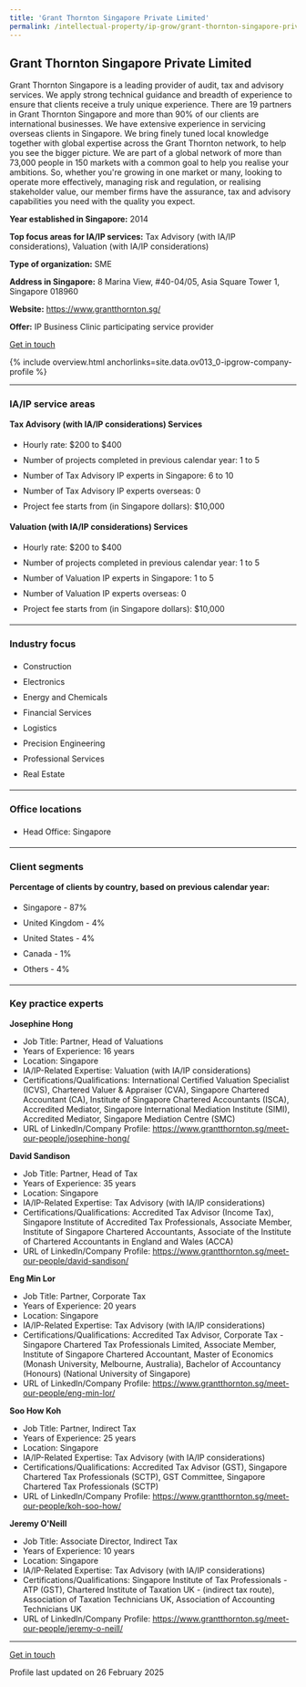 ```yaml
---
title: 'Grant Thornton Singapore Private Limited'
permalink: /intellectual-property/ip-grow/grant-thornton-singapore-private-limited/
---
```


## Grant Thornton Singapore Private Limited

Grant Thornton Singapore is a leading provider of audit, tax and advisory services. We apply strong technical guidance and breadth of experience to ensure that clients receive a truly unique experience. There are 19 partners in Grant Thornton Singapore and more than 90% of our clients are international businesses. We have extensive experience in servicing overseas clients in Singapore. We bring finely tuned local knowledge together with global expertise across the Grant Thornton network, to help you see the bigger picture. We are part of a global network of more than 73,000 people in 150 markets with a common goal to help you realise your ambitions. So, whether you're growing in one market or many, looking to operate more effectively, managing risk and regulation, or realising stakeholder value, our member firms have the assurance, tax and advisory capabilities you need with the quality you expect.

<b>Year established in Singapore:</b> 2014

<b>Top focus areas for IA/IP services:</b> Tax Advisory (with IA/IP considerations), Valuation (with IA/IP considerations)

<b>Type of organization:</b> SME

<b>Address in Singapore:</b> 8 Marina View, #40-04/05, Asia Square Tower 1, Singapore 018960

<b>Website:</b> <a href='https://www.grantthornton.sg/'>https://www.grantthornton.sg/</a>

<b>Offer:</b> IP Business Clinic participating service provider

<a class='btn' href='https://form.gov.sg/67d7e6c3dad03a8629668768' target='_blank' rel='noopener'>Get in touch</a>

{% include overview.html anchorlinks=site.data.ov013_0-ipgrow-company-profile %}

---
<a name='ip-related-service-areas'></a>
### IA/IP service areas

**Tax Advisory (with IA/IP considerations) Services**

<ul>
<li style='line-height: 27px; margin: 0px 0px !important'>Hourly rate:  $200 to $400</li>
<li style='line-height: 27px; margin: 0px 0px !important'>Number of projects completed in previous calendar year: 1 to 5</li>
<li style='line-height: 27px; margin: 0px 0px !important'>Number of Tax Advisory IP experts in Singapore: 6 to 10</li>
<li style='line-height: 27px; margin: 0px 0px !important'>Number of Tax Advisory IP experts overseas: 0</li>
<li style='line-height: 27px; margin: 0px 0px !important'>Project fee starts from (in Singapore dollars):  $10,000</li>
</ul>

**Valuation (with IA/IP considerations) Services**

<ul>
<li style='line-height: 27px; margin: 0px 0px !important'>Hourly rate:  $200 to $400</li>
<li style='line-height: 27px; margin: 0px 0px !important'>Number of projects completed in previous calendar year: 1 to 5</li>
<li style='line-height: 27px; margin: 0px 0px !important'>Number of Valuation IP experts in Singapore: 1 to 5</li>
<li style='line-height: 27px; margin: 0px 0px !important'>Number of Valuation IP experts overseas: 0</li>
<li style='line-height: 27px; margin: 0px 0px !important'>Project fee starts from (in Singapore dollars):  $10,000</li>
</ul>

---
<a name='industry-focus'></a>
### Industry focus

<ul><li style='line-height: 27px; margin: 0px 0px !important'> Construction</li><li style='line-height: 27px; margin: 0px 0px !important'>Electronics</li><li style='line-height: 27px; margin: 0px 0px !important'>Energy and Chemicals</li><li style='line-height: 27px; margin: 0px 0px !important'>Financial Services</li><li style='line-height: 27px; margin: 0px 0px !important'>Logistics</li><li style='line-height: 27px; margin: 0px 0px !important'>Precision Engineering</li><li style='line-height: 27px; margin: 0px 0px !important'>Professional Services</li><li style='line-height: 27px; margin: 0px 0px !important'>Real Estate</li></ul>

---
<a name='office-locations'></a>
### Office locations

<ul><li style='line-height: 27px; margin: 0px 0px !important'> Head Office: Singapore</li></ul>

---
<a name='client-segments'></a>
### Client segments

**Percentage of clients by country, based on previous calendar year:**

<ul><li style='line-height: 27px; margin: 0px 0px !important'> Singapore - 87%</li><li style='line-height: 27px; margin: 0px 0px !important'>United Kingdom - 4%</li><li style='line-height: 27px; margin: 0px 0px !important'>United States - 4%</li><li style='line-height: 27px; margin: 0px 0px !important'>Canada - 1%</li><li style='line-height: 27px; margin: 0px 0px !important'>Others - 4% </li></ul>

---
<a name='key-practice-experts'></a>
### Key practice experts

**Josephine Hong**

- Job Title: Partner, Head of Valuations
- Years of Experience: 16 years
- Location: Singapore
- IA/IP-Related Expertise: Valuation (with IA/IP considerations)
- Certifications/Qualifications: International Certified Valuation Specialist (ICVS), Chartered Valuer & Appraiser (CVA), Singapore Chartered Accountant (CA), Institute of Singapore Chartered Accountants (ISCA), Accredited Mediator, Singapore International Mediation Institute (SIMI), Accredited Mediator, Singapore Mediation Centre (SMC)
- URL of LinkedIn/Company Profile: <a href="https://www.grantthornton.sg/meet-our-people/josephine-hong/" target="_blank" rel="noopener">https://www.grantthornton.sg/meet-our-people/josephine-hong/</a>

**David Sandison**

- Job Title: Partner, Head of Tax
- Years of Experience: 35 years
- Location: Singapore
- IA/IP-Related Expertise: Tax Advisory (with IA/IP considerations)
- Certifications/Qualifications: Accredited Tax Advisor (Income Tax), Singapore Institute of Accredited Tax Professionals, Associate Member, Institute of Singapore Chartered Accountants, Associate of the Institute of Chartered Accountants in England and Wales (ACCA)
- URL of LinkedIn/Company Profile: <a href="https://www.grantthornton.sg/meet-our-people/david-sandison/" target="_blank" rel="noopener">https://www.grantthornton.sg/meet-our-people/david-sandison/</a>


**Eng Min Lor**

- Job Title: Partner, Corporate Tax
- Years of Experience: 20 years
- Location: Singapore
- IA/IP-Related Expertise: Tax Advisory (with IA/IP considerations)
- Certifications/Qualifications: Accredited Tax Advisor, Corporate Tax - Singapore Chartered Tax Professionals Limited, Associate Member, Institute of Singapore Chartered Accountant, Master of Economics (Monash University, Melbourne, Australia), Bachelor of Accountancy (Honours) (National University of Singapore)
- URL of LinkedIn/Company Profile: <a href="https://www.grantthornton.sg/meet-our-people/eng-min-lor/" target="_blank" rel="noopener">https://www.grantthornton.sg/meet-our-people/eng-min-lor/</a>

**Soo How Koh**

- Job Title: Partner, Indirect Tax
- Years of Experience: 25 years
- Location: Singapore
- IA/IP-Related Expertise: Tax Advisory (with IA/IP considerations)
- Certifications/Qualifications: Accredited Tax Advisor (GST), Singapore Chartered Tax Professionals (SCTP), GST Committee, Singapore Chartered Tax Professionals (SCTP)
- URL of LinkedIn/Company Profile: <a href="https://www.grantthornton.sg/meet-our-people/koh-soo-how/" target="_blank" rel="noopener">https://www.grantthornton.sg/meet-our-people/koh-soo-how/</a>

**Jeremy O'Neill**

- Job Title: Associate Director, Indirect Tax
- Years of Experience: 10 years
- Location: Singapore
- IA/IP-Related Expertise: Tax Advisory (with IA/IP considerations)
- Certifications/Qualifications: Singapore Institute of Tax Professionals - ATP (GST), Chartered Institute of Taxation UK - (indirect tax route), Association of Taxation Technicians UK, Association of Accounting Technicians UK
- URL of LinkedIn/Company Profile: <a href="https://www.grantthornton.sg/meet-our-people/jeremy-o-neill/" target="_blank" rel="noopener">https://www.grantthornton.sg/meet-our-people/jeremy-o-neill/</a>


---
<p>
<a class='btn' href='https://form.gov.sg/67d7e6c3dad03a8629668768' target='_blank' rel='noopener'>Get in touch</a>
</p>
Profile last updated on 26 February 2025

